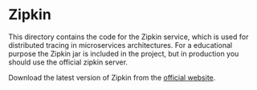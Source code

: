 # Zipkin

This directory contains the code for the Zipkin service, which is used for distributed tracing in microservices architectures.
For a educational purpose the Zipkin jar is included in the project, but in production you should use the official zipkin server.

Download the latest version of Zipkin from the [official website](https://zipkin.io/).